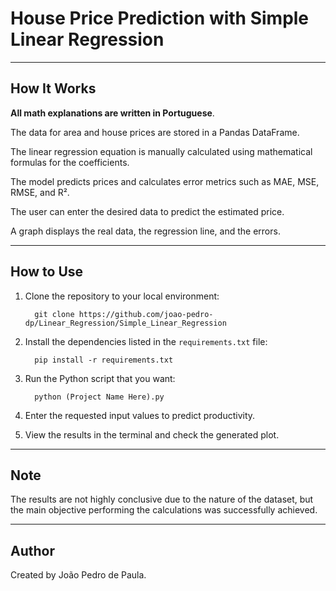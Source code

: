 # House Price Prediction with Simple Linear Regression

---

## How It Works

**All math explanations are written in Portuguese**.

The data for area and house prices are stored in a Pandas DataFrame.

The linear regression equation is manually calculated using mathematical formulas for the coefficients.

The model predicts prices and calculates error metrics such as MAE, MSE, RMSE, and R².

The user can enter the desired data to predict the estimated price.

A graph displays the real data, the regression line, and the errors.

---

## How to Use

1. Clone the repository to your local environment:

         git clone https://github.com/joao-pedro-dp/Linear_Regression/Simple_Linear_Regression

2. Install the dependencies listed in the `requirements.txt` file:

         pip install -r requirements.txt

3. Run the Python script that you want:

         python (Project Name Here).py

4. Enter the requested input values to predict productivity.

5. View the results in the terminal and check the generated plot.

---

## Note

The results are not highly conclusive due to the nature of the dataset, but the main objective performing the calculations was successfully achieved.

---

## Author

Created by João Pedro de Paula.








